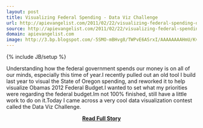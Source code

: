 ```yaml
---
layout: post
title: Visualizing Federal Spending - Data Viz Challenge
url: http://apievangelist.com/2011/02/22/visualizing-federal-spending-data-viz-challenge/
source: http://apievangelist.com/2011/02/22/visualizing-federal-spending-data-viz-challenge/
domain: apievangelist.com
image: http://3.bp.blogspot.com/-5SMO-mBHvg8/TWPvE6ASrxI/AAAAAAAAHmU/KvmqXR9IbxI/datavizchallenge-screenshot.png
---
```

{% include JB/setup %}<p>Understanding how the federal government spends our money is on all of our minds, especially this time of year.I recently pulled out an old tool I build last year to visual the State of Oregon spending, and reworked it to help visualize Obamas 2012 Federal Budget.I wanted to set what my priorities were regarding the federal budget.Im not 100% finished, still have a little work to do on it.Today I came across a very cool data visualization contest called the Data Viz Challenge.</p>
<center><p><a href="http://apievangelist.com/2011/02/22/visualizing-federal-spending-data-viz-challenge/" style='padding:25px; font-sze:18px; font-weight: bold;'>Read Full Story</a></p></center>
